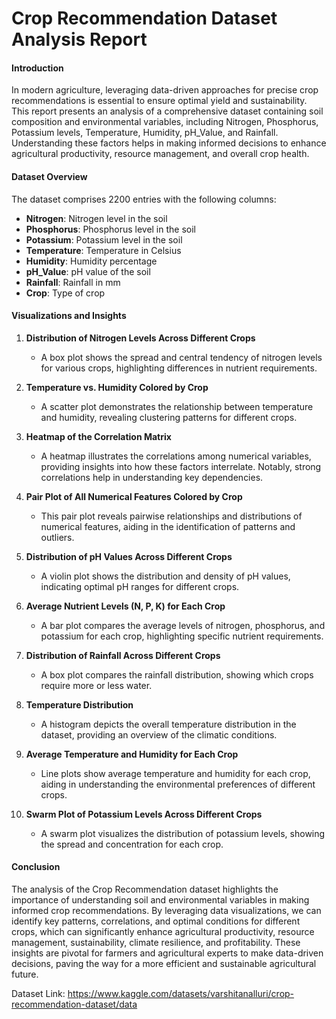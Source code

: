 # Crop Recommendation Dataset Analysis Report

#### Introduction
In modern agriculture, leveraging data-driven approaches for precise crop recommendations is essential to ensure optimal yield and sustainability. This report presents an analysis of a comprehensive dataset containing soil composition and environmental variables, including Nitrogen, Phosphorus, Potassium levels, Temperature, Humidity, pH_Value, and Rainfall. Understanding these factors helps in making informed decisions to enhance agricultural productivity, resource management, and overall crop health.

#### Dataset Overview
The dataset comprises 2200 entries with the following columns:
- **Nitrogen**: Nitrogen level in the soil
- **Phosphorus**: Phosphorus level in the soil
- **Potassium**: Potassium level in the soil
- **Temperature**: Temperature in Celsius
- **Humidity**: Humidity percentage
- **pH_Value**: pH value of the soil
- **Rainfall**: Rainfall in mm
- **Crop**: Type of crop

#### Visualizations and Insights

1. **Distribution of Nitrogen Levels Across Different Crops**
   - A box plot shows the spread and central tendency of nitrogen levels for various crops, highlighting differences in nutrient requirements.

2. **Temperature vs. Humidity Colored by Crop**
   - A scatter plot demonstrates the relationship between temperature and humidity, revealing clustering patterns for different crops.

3. **Heatmap of the Correlation Matrix**
   - A heatmap illustrates the correlations among numerical variables, providing insights into how these factors interrelate. Notably, strong correlations help in understanding key dependencies.

4. **Pair Plot of All Numerical Features Colored by Crop**
   - This pair plot reveals pairwise relationships and distributions of numerical features, aiding in the identification of patterns and outliers.

5. **Distribution of pH Values Across Different Crops**
   - A violin plot shows the distribution and density of pH values, indicating optimal pH ranges for different crops.

6. **Average Nutrient Levels (N, P, K) for Each Crop**
   - A bar plot compares the average levels of nitrogen, phosphorus, and potassium for each crop, highlighting specific nutrient requirements.

7. **Distribution of Rainfall Across Different Crops**
   - A box plot compares the rainfall distribution, showing which crops require more or less water.

8. **Temperature Distribution**
   - A histogram depicts the overall temperature distribution in the dataset, providing an overview of the climatic conditions.

9. **Average Temperature and Humidity for Each Crop**
   - Line plots show average temperature and humidity for each crop, aiding in understanding the environmental preferences of different crops.

10. **Swarm Plot of Potassium Levels Across Different Crops**
    - A swarm plot visualizes the distribution of potassium levels, showing the spread and concentration for each crop.

#### Conclusion
The analysis of the Crop Recommendation dataset highlights the importance of understanding soil and environmental variables in making informed crop recommendations. By leveraging data visualizations, we can identify key patterns, correlations, and optimal conditions for different crops, which can significantly enhance agricultural productivity, resource management, sustainability, climate resilience, and profitability. These insights are pivotal for farmers and agricultural experts to make data-driven decisions, paving the way for a more efficient and sustainable agricultural future.

Dataset Link: https://www.kaggle.com/datasets/varshitanalluri/crop-recommendation-dataset/data
